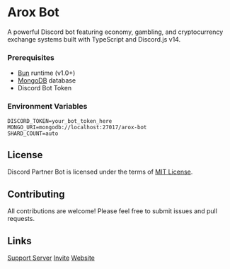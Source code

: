 # Arox Bot

A powerful Discord bot featuring economy, gambling, and cryptocurrency exchange systems built with TypeScript and Discord.js v14.

### Prerequisites

- [Bun](https://bun.sh/) runtime (v1.0+)
- [MongoDB](https://mongodb.com/) database
- Discord Bot Token

### Environment Variables

```env
DISCORD_TOKEN=your_bot_token_here
MONGO_URI=mongodb://localhost:27017/arox-bot
SHARD_COUNT=auto
```

## License

Discord Partner Bot is licensed under the terms of [MIT License](https://github.com/AroxBot/arox/blob/main/LICENSE).

## Contributing

All contributions are welcome! Please feel free to submit issues and pull requests.

## Links

[Support Server](https://discord.gg/y56MYv6xdg)
[Invite](https://discord.com/oauth2/authorize?client_id=1009006082775072789&scope=bot&permissions=297992)
[Website](https://arox.vercel.app)
